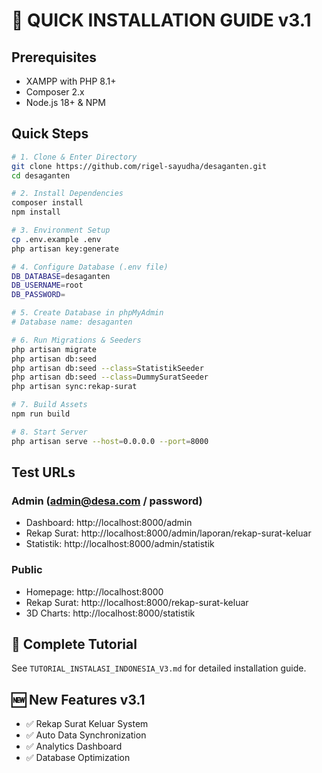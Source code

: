 # 🚀 QUICK INSTALLATION GUIDE v3.1

## Prerequisites
- XAMPP with PHP 8.1+
- Composer 2.x
- Node.js 18+ & NPM

## Quick Steps

```bash
# 1. Clone & Enter Directory
git clone https://github.com/rigel-sayudha/desaganten.git
cd desaganten

# 2. Install Dependencies
composer install
npm install

# 3. Environment Setup
cp .env.example .env
php artisan key:generate

# 4. Configure Database (.env file)
DB_DATABASE=desaganten
DB_USERNAME=root
DB_PASSWORD=

# 5. Create Database in phpMyAdmin
# Database name: desaganten

# 6. Run Migrations & Seeders
php artisan migrate
php artisan db:seed
php artisan db:seed --class=StatistikSeeder
php artisan db:seed --class=DummySuratSeeder
php artisan sync:rekap-surat

# 7. Build Assets
npm run build

# 8. Start Server
php artisan serve --host=0.0.0.0 --port=8000
```

## Test URLs

### Admin (admin@desa.com / password)
- Dashboard: http://localhost:8000/admin
- Rekap Surat: http://localhost:8000/admin/laporan/rekap-surat-keluar
- Statistik: http://localhost:8000/admin/statistik

### Public
- Homepage: http://localhost:8000
- Rekap Surat: http://localhost:8000/rekap-surat-keluar
- 3D Charts: http://localhost:8000/statistik

## 📖 Complete Tutorial
See `TUTORIAL_INSTALASI_INDONESIA_V3.md` for detailed installation guide.

## 🆕 New Features v3.1
- ✅ Rekap Surat Keluar System
- ✅ Auto Data Synchronization  
- ✅ Analytics Dashboard
- ✅ Database Optimization
